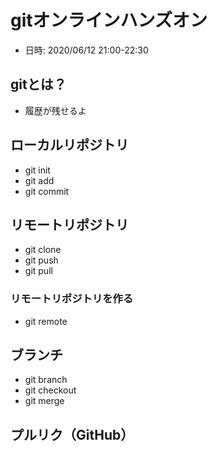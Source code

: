 # gitオンラインハンズオン

* 日時: 2020/06/12 21:00-22:30


## gitとは？
 - 履歴が残せるよ

## ローカルリポジトリ

* git init
* git add
* git commit

## リモートリポジトリ

* git clone
* git push
* git pull

### リモートリポジトリを作る

* git remote

## ブランチ

* git branch
* git checkout
* git merge

## プルリク（GitHub）


